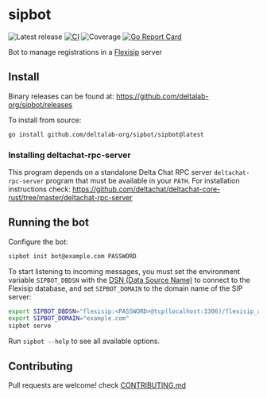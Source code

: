 #  sipbot

![Latest release](https://img.shields.io/github/v/tag/deltalab-org/sipbot?label=release)
[![CI](https://github.com/deltalab-org/sipbot/actions/workflows/ci.yml/badge.svg)](https://github.com/deltalab-org/sipbot/actions/workflows/ci.yml)
![Coverage](https://img.shields.io/badge/Coverage-16.9%25-red)
[![Go Report Card](https://goreportcard.com/badge/github.com/deltalab-org/sipbot)](https://goreportcard.com/report/github.com/deltalab-org/sipbot)

Bot to manage registrations in a [Flexisip](https://www.linphone.org/technical-corner/flexisip) server

## Install

Binary releases can be found at: https://github.com/deltalab-org/sipbot/releases

To install from source:

```sh
go install github.com/deltalab-org/sipbot/sipbot@latest
```

### Installing deltachat-rpc-server

This program depends on a standalone Delta Chat RPC server `deltachat-rpc-server` program that must be
available in your `PATH`. For installation instructions check:
https://github.com/deltachat/deltachat-core-rust/tree/master/deltachat-rpc-server

## Running the bot

Configure the bot:

```sh
sipbot init bot@example.com PASSWORD
```

To start listening to incoming messages, you must set the environment variable `SIPBOT_DBDSN`
with the [DSN (Data Source Name)](https://github.com/go-sql-driver/mysql/#dsn-data-source-name)
to connect to the Flexisip database, and set `SIPBOT_DOMAIN` to the domain name of the SIP server:

```sh
export SIPBOT_DBDSN="flexisip:<PASSWORD>@tcp(localhost:3306)/flexisip_accounts"
export SIPBOT_DOMAIN="example.com"
sipbot serve
```

Run `sipbot --help` to see all available options.

## Contributing

Pull requests are welcome! check [CONTRIBUTING.md](CONTRIBUTING.md)
